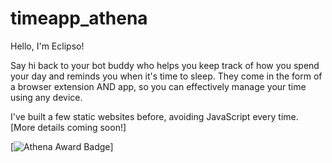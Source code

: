 # timeapp_athena
Hello, I'm Eclipso!

Say hi back to your bot buddy who helps you keep track of how you spend your day and reminds you when it's time to sleep. They come in the form of a browser extension AND app, so you can effectively manage your time using any device.

I've built a few static websites before, avoiding JavaScript every time. [More details coming soon!]

[![Athena Award Badge](https://img.shields.io/endpoint?url=https%3A%2F%2Faward.athena.hackclub.com%2Fapi%2Fbadge)]